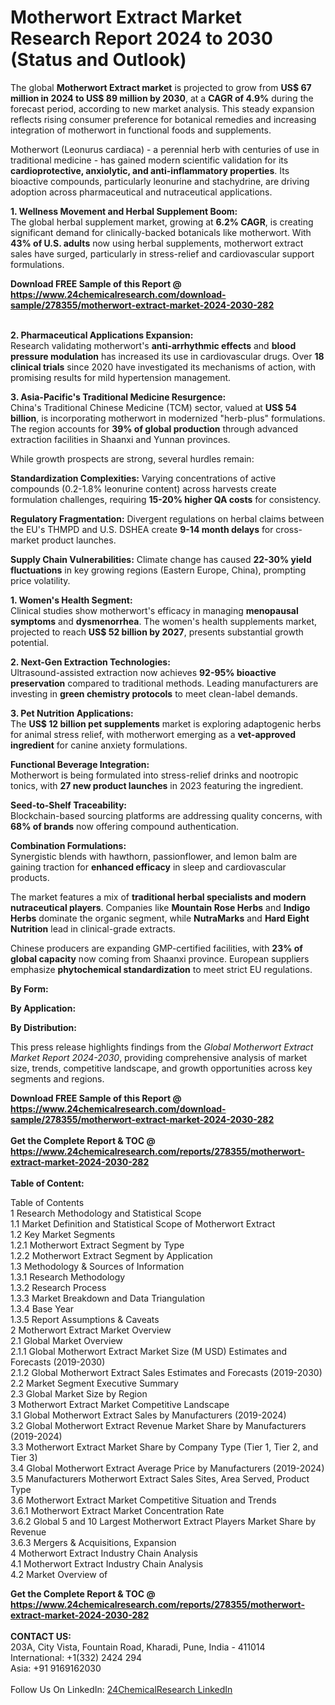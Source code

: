 <h1>Motherwort Extract Market Research Report 2024 to 2030 (Status and Outlook)</h1><p>The global <strong>Motherwort Extract market</strong> is projected to grow from <strong>US$ 67 million in 2024 to US$ 89 million by 2030</strong>, at a <strong>CAGR of 4.9%</strong> during the forecast period, according to new market analysis. This steady expansion reflects rising consumer preference for botanical remedies and increasing integration of motherwort in functional foods and supplements.</p><p>Motherwort (Leonurus cardiaca) - a perennial herb with centuries of use in traditional medicine - has gained modern scientific validation for its <strong>cardioprotective, anxiolytic, and anti-inflammatory properties</strong>. Its bioactive compounds, particularly leonurine and stachydrine, are driving adoption across pharmaceutical and nutraceutical applications.</p><p><strong>1. Wellness Movement and Herbal Supplement Boom:</strong><br>
The global herbal supplement market, growing at <strong>6.2% CAGR</strong>, is creating significant demand for clinically-backed botanicals like motherwort. With <strong>43% of U.S. adults</strong> now using herbal supplements, motherwort extract sales have surged, particularly in stress-relief and cardiovascular support formulations.</p><div><b>Download FREE Sample of this Report @ 
            <a href="https://www.24chemicalresearch.com/download-sample/278355/motherwort-extract-market-2024-2030-282">
            https://www.24chemicalresearch.com/download-sample/278355/motherwort-extract-market-2024-2030-282</a></b></div><br><p><strong>2. Pharmaceutical Applications Expansion:</strong><br>
Research validating motherwort's <strong>anti-arrhythmic effects</strong> and <strong>blood pressure modulation</strong> has increased its use in cardiovascular drugs. Over <strong>18 clinical trials</strong> since 2020 have investigated its mechanisms of action, with promising results for mild hypertension management.</p><p><strong>3. Asia-Pacific's Traditional Medicine Resurgence:</strong><br>
China's Traditional Chinese Medicine (TCM) sector, valued at <strong>US$ 54 billion</strong>, is incorporating motherwort in modernized "herb-plus" formulations. The region accounts for <strong>39% of global production</strong> through advanced extraction facilities in Shaanxi and Yunnan provinces.</p><p>While growth prospects are strong, several hurdles remain:</p><p><strong>Standardization Complexities:</strong> Varying concentrations of active compounds (0.2-1.8% leonurine content) across harvests create formulation challenges, requiring <strong>15-20% higher QA costs</strong> for consistency.</p><p><strong>Regulatory Fragmentation:</strong> Divergent regulations on herbal claims between the EU's THMPD and U.S. DSHEA create <strong>9-14 month delays</strong> for cross-market product launches.</p><p><strong>Supply Chain Vulnerabilities:</strong> Climate change has caused <strong>22-30% yield fluctuations</strong> in key growing regions (Eastern Europe, China), prompting price volatility.</p><p><strong>1. Women's Health Segment:</strong><br>
Clinical studies show motherwort's efficacy in managing <strong>menopausal symptoms</strong> and <strong>dysmenorrhea</strong>. The women's health supplements market, projected to reach <strong>US$ 52 billion by 2027</strong>, presents substantial growth potential.</p><p><strong>2. Next-Gen Extraction Technologies:</strong><br>
Ultrasound-assisted extraction now achieves <strong>92-95% bioactive preservation</strong> compared to traditional methods. Leading manufacturers are investing in <strong>green chemistry protocols</strong> to meet clean-label demands.</p><p><strong>3. Pet Nutrition Applications:</strong><br>
The <strong>US$ 12 billion pet supplements</strong> market is exploring adaptogenic herbs for animal stress relief, with motherwort emerging as a <strong>vet-approved ingredient</strong> for canine anxiety formulations.</p><p><strong>Functional Beverage Integration:</strong><br>
	Motherwort is being formulated into stress-relief drinks and nootropic tonics, with <strong>27 new product launches</strong> in 2023 featuring the ingredient.</p><p><strong>Seed-to-Shelf Traceability:</strong><br>
	Blockchain-based sourcing platforms are addressing quality concerns, with <strong>68% of brands</strong> now offering compound authentication.</p><p><strong>Combination Formulations:</strong><br>
	Synergistic blends with hawthorn, passionflower, and lemon balm are gaining traction for <strong>enhanced efficacy</strong> in sleep and cardiovascular products.</p><p>The market features a mix of <strong>traditional herbal specialists and modern nutraceutical players</strong>. Companies like <strong>Mountain Rose Herbs</strong> and <strong>Indigo Herbs</strong> dominate the organic segment, while <strong>NutraMarks</strong> and <strong>Hard Eight Nutrition</strong> lead in clinical-grade extracts.</p><p>Chinese producers are expanding GMP-certified facilities, with <strong>23% of global capacity</strong> now coming from Shaanxi province. European suppliers emphasize <strong>phytochemical standardization</strong> to meet strict EU regulations.</p><p><strong>By Form:</strong></p><p><strong>By Application:</strong></p><p><strong>By Distribution:</strong></p><p>This press release highlights findings from the <em>Global Motherwort Extract Market Report 2024-2030</em>, providing comprehensive analysis of market size, trends, competitive landscape, and growth opportunities across key segments and regions.</p><div><b>Download FREE Sample of this Report @ 
            <a href="https://www.24chemicalresearch.com/download-sample/278355/motherwort-extract-market-2024-2030-282">
            https://www.24chemicalresearch.com/download-sample/278355/motherwort-extract-market-2024-2030-282</a></b></div><br><div><b>Get the Complete Report & TOC @ 
            <a href="https://www.24chemicalresearch.com/reports/278355/motherwort-extract-market-2024-2030-282">
            https://www.24chemicalresearch.com/reports/278355/motherwort-extract-market-2024-2030-282</a></b></div><br>
            <b>Table of Content:</b><p>Table of Contents<br />
1 Research Methodology and Statistical Scope<br />
1.1 Market Definition and Statistical Scope of Motherwort Extract<br />
1.2 Key Market Segments<br />
1.2.1 Motherwort Extract Segment by Type<br />
1.2.2 Motherwort Extract Segment by Application<br />
1.3 Methodology & Sources of Information<br />
1.3.1 Research Methodology<br />
1.3.2 Research Process<br />
1.3.3 Market Breakdown and Data Triangulation<br />
1.3.4 Base Year<br />
1.3.5 Report Assumptions & Caveats<br />
2 Motherwort Extract Market Overview<br />
2.1 Global Market Overview<br />
2.1.1 Global Motherwort Extract Market Size (M USD) Estimates and Forecasts (2019-2030)<br />
2.1.2 Global Motherwort Extract Sales Estimates and Forecasts (2019-2030)<br />
2.2 Market Segment Executive Summary<br />
2.3 Global Market Size by Region<br />
3 Motherwort Extract Market Competitive Landscape<br />
3.1 Global Motherwort Extract Sales by Manufacturers (2019-2024)<br />
3.2 Global Motherwort Extract Revenue Market Share by Manufacturers (2019-2024)<br />
3.3 Motherwort Extract Market Share by Company Type (Tier 1, Tier 2, and Tier 3)<br />
3.4 Global Motherwort Extract Average Price by Manufacturers (2019-2024)<br />
3.5 Manufacturers Motherwort Extract Sales Sites, Area Served, Product Type<br />
3.6 Motherwort Extract Market Competitive Situation and Trends<br />
3.6.1 Motherwort Extract Market Concentration Rate<br />
3.6.2 Global 5 and 10 Largest Motherwort Extract Players Market Share by Revenue<br />
3.6.3 Mergers & Acquisitions, Expansion<br />
4 Motherwort Extract Industry Chain Analysis<br />
4.1 Motherwort Extract Industry Chain Analysis<br />
4.2 Market Overview of</p><div><b>Get the Complete Report & TOC @ 
            <a href="https://www.24chemicalresearch.com/reports/278355/motherwort-extract-market-2024-2030-282">
            https://www.24chemicalresearch.com/reports/278355/motherwort-extract-market-2024-2030-282</a></b></div><br><b>CONTACT US:</b><br>
            203A, City Vista, Fountain Road, Kharadi, Pune, India - 411014<br>
            International: +1(332) 2424 294<br>
            Asia: +91 9169162030 <br><br>
            Follow Us On LinkedIn: <a href="https://www.linkedin.com/company/24chemicalresearch/">24ChemicalResearch LinkedIn</a>
